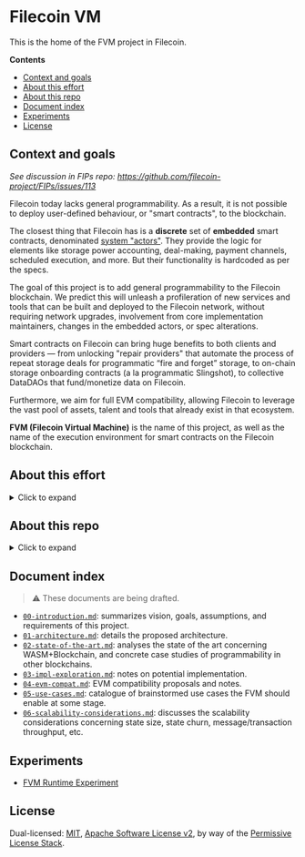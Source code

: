 # Filecoin VM

This is the home of the FVM project in Filecoin.

**Contents**

<!-- START doctoc generated TOC please keep comment here to allow auto update -->
<!-- DON'T EDIT THIS SECTION, INSTEAD RE-RUN doctoc TO UPDATE -->


- [Context and goals](#context-and-goals)
- [About this effort](#about-this-effort)
- [About this repo](#about-this-repo)
- [Document index](#document-index)
- [Experiments](#experiments)
- [License](#license)

<!-- END doctoc generated TOC please keep comment here to allow auto update -->

## Context and goals

_See discussion in FIPs repo: https://github.com/filecoin-project/FIPs/issues/113_

Filecoin today lacks general programmability. As a result, it is not possible to deploy user-defined behaviour, or "smart contracts", to the blockchain.

The closest thing that Filecoin has is a **discrete** set of **embedded** smart contracts, denominated [system "actors"](https://spec.filecoin.io/#section-systems.filecoin_vm.sysactors). They provide the logic for elements like storage power accounting, deal-making, payment channels, scheduled execution, and more. But their functionality is hardcoded as per the specs.

The goal of this project is to add general programmability to the Filecoin blockchain. We predict this will unleash a profileration of new services and tools that can be built and deployed to the Filecoin network, without requiring network upgrades, involvement from core implementation maintainers, changes in the embedded actors, or spec alterations.

Smart contracts on Filecoin can bring huge benefits to both clients and providers — from unlocking "repair providers" that automate the process of repeat storage deals for programmatic “fire and forget” storage, to on-chain storage onboarding contracts (a la programmatic Slingshot), to collective DataDAOs that fund/monetize data on Filecoin.

Furthermore, we aim for full EVM compatibility, allowing Filecoin to leverage the vast pool of assets, talent and tools that already exist in that ecosystem.

**FVM (Filecoin Virtual Machine)** is the name of this project, as well as the name of the execution environment for smart contracts on the Filecoin blockchain.

## About this effort

<details><summary>Click to expand</summary>
FVM unlocks major new network capabilities without requiring network upgrades, core dev implementation work, or any cross-team coordination - helping increase the network’s iteration speed. However it will also *add* complexity to the protocol and needs a lot of design work to get it right.

We acknowledge that significant exploration/prototyping is necessary before ready to land. While this work is initiated by Protocol Labs, we rely on the vibrant Filecoin community to engage continuously, collaborate around ideas and designs, implement prototypes, test preview releases, build on it, come up with tooling, and ultimately, collectively own it and extend it.

Note: landing FVM will likely also have significant network scalability impacts as well that will need to be mitigated.
</details>

## About this repo

<details><summary>Click to expand</summary>
This repo acts as an entrypoint, hosting notes, design proposals, product ideas, and other documents related to this proejct.

Code and prototypes will usually be hosted in separate repos, linked from here for discovery.

This repo will incubate the [FIP (Filecoin Improvement Proposal)](https://github.com/filecoin-project/FIPs) that shall formally introduce this capability into the network.
</details>

## Document index

> ⚠️  These documents are being drafted.

- [`00-introduction.md`](./00-introduction.md): summarizes vision, goals, assumptions, and requirements of this project.
- [`01-architecture.md`](./01-architecture.md): details the proposed architecture.
- [`02-state-of-the-art.md`](./02-state-of-the-art.md): analyses the state of the art concerning WASM+Blockchain, and concrete case studies of programmability in other blockchains.
- [`03-impl-exploration.md`](./03-impl-exploration.md): notes on potential implementation.
- [`04-evm-compat.md`](./04-evm-compat.md): EVM compatibility proposals and notes.
- [`05-use-cases.md`](./05-use-cases.md): catalogue of brainstormed use cases the FVM should enable at some stage.
- [`06-scalability-considerations.md`](./06-scalability-considerations.md): discusses the scalability considerations concerning state size, state churn, message/transaction throughput, etc.

## Experiments

- [FVM Runtime Experiment](https://github.com/filecoin-project/fvm-runtime-experiment)

## License

Dual-licensed: [MIT](./LICENSE-MIT), [Apache Software License v2](./LICENSE-APACHE), by way of the
[Permissive License Stack](https://protocol.ai/blog/announcing-the-permissive-license-stack/).
